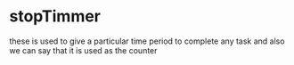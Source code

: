 # stopTimmer
these is used to give a particular time period to complete any task and also we can say that it is used as the counter
